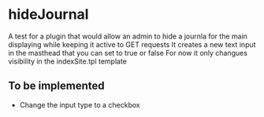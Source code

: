 # hideJournal

A test for a plugin that would allow an admin to hide a journla for the main displaying while keeping it active to GET requests
It creates a new text input in the masthead that you can set to true or false
For now it only changues visibility in the indexSite.tpl template

## To be implemented

-   Change the input type to a checkbox
